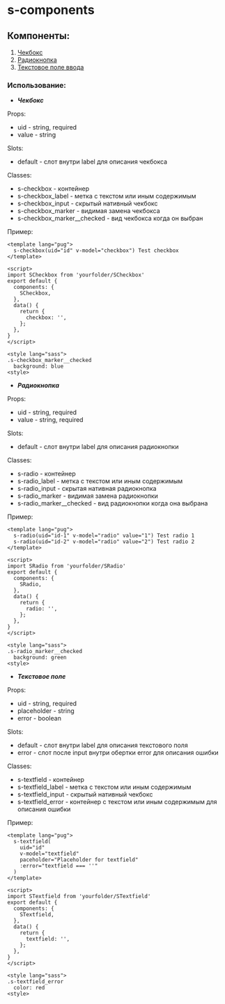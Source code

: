 # s-components

## Компоненты:
1. [Чекбокс](#checkbox)
2. [Радиокнопка](#radio)
3. [Текстовое поле ввода](#textfield)

### Использование:
* ***<a name="checkbox">Чекбокс</a>***

Props:
- uid - string, required
- value - string
  
Slots:
- default - слот внутри label для описания чекбокса
  
Classes:
- s-checkbox - контейнер
- s-checkbox_label - метка с текстом или иным содержимым
- s-checkbox_input - скрытый нативный чекбокс
- s-checkbox_marker - видимая замена чекбокса
- s-checkbox_marker__checked - вид чекбокса когда он выбран

Пример:
```
<template lang="pug">
  s-checkbox(uid="id" v-model="checkbox") Test checkbox
</template>

<script>
import SCheckbox from 'yourfolder/SCheckbox'
export default {
  components: {
    SCheckbox,
  },
  data() {
    return {
      checkbox: '',
    };
  },
}
</script>

<style lang="sass">
.s-checkbox_marker__checked
  background: blue
<style>
```

* ***<a name="radio">Радиокнопка</a>***

Props:
- uid - string, required
- value - string, required
  
Slots:
- default - слот внутри label для описания радиокнопки
  
Classes:
- s-radio - контейнер
- s-radio_label - метка с текстом или иным содержимым
- s-radio_input - скрытая нативная радиокнопка
- s-radio_marker - видимая замена радиокнопки
- s-radio_marker__checked - вид радиокнопки когда она выбрана

Пример:
```
<template lang="pug">
  s-radio(uid="id-1" v-model="radio" value="1") Test radio 1
  s-radio(uid="id-2" v-model="radio" value="2") Test radio 2
</template>

<script>
import SRadio from 'yourfolder/SRadio'
export default {
  components: {
    SRadio,
  },
  data() {
    return {
      radio: '',
    };
  },
}
</script>

<style lang="sass">
.s-radio_marker__checked
  background: green
<style>
```

* ***<a name="textfield">Текстовое поле</a>***

Props:
- uid - string, required
- placeholder - string
- error - boolean
  
Slots:
- default - слот внутри label для описания текстового поля
- error - слот после input внутри обертки error для описания ошибки  
  
Classes:
- s-textfield - контейнер
- s-textfield_label - метка с текстом или иным содержимым
- s-textfield_input - скрытый нативный чекбокс
- s-textfield_error - контейнер с текстом или иным содержимым для описания ошибки

Пример:
```
<template lang="pug">
  s-textfield(
    uid="id"
    v-model="textfield"
    paceholder="Placeholder for textfield"
    :error="textfield === ''"
  )
</template>

<script>
import STextfield from 'yourfolder/STextfield'
export default {
  components: {
    STextfield,
  },
  data() {
    return {
      textfield: '',
    };
  },
}
</script>

<style lang="sass">
.s-textfield_error
  color: red
<style>
```
